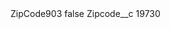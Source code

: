 <?xml version="1.0" encoding="UTF-8"?>
<CustomMetadata xmlns="http://soap.sforce.com/2006/04/metadata" xmlns:xsi="http://www.w3.org/2001/XMLSchema-instance" xmlns:xsd="http://www.w3.org/2001/XMLSchema">
    <label>ZipCode903</label>
    <protected>false</protected>
    <values>
        <field>Zipcode__c</field>
        <value xsi:type="xsd:string">19730</value>
    </values>
</CustomMetadata>
